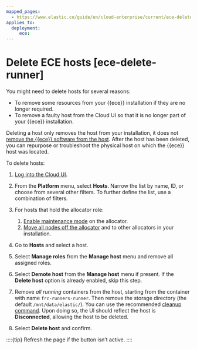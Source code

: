 ```yaml
---
mapped_pages:
  - https://www.elastic.co/guide/en/cloud-enterprise/current/ece-delete-runner.html
applies_to:
  deployment:
     ece:
---
```


# Delete ECE hosts [ece-delete-runner]

You might need to delete hosts for several reasons:

* To remove some resources from your {{ece}} installation if they are no longer required.
* To remove a faulty host from the Cloud UI so that it is no longer part of your {{ece}} installation.

Deleting a host only removes the host from your installation, it does not [remove the {{ece}} software from the host](../../uninstall/uninstall-elastic-cloud-enterprise.md). After the host has been deleted, you can repurpose or troubleshoot the physical host on which the {{ece}} host was located.

To delete hosts:

1. [Log into the Cloud UI](../../deploy/cloud-enterprise/log-into-cloud-ui.md).
2. From the **Platform** menu, select **Hosts**.
   Narrow the list by name, ID, or choose from several other filters. To further define the list, use a combination of filters.

3. For hosts that hold the allocator role:
   1. [Enable maintenance mode](enable-maintenance-mode.md) on the allocator.
   2. [Move all nodes off the allocator](move-nodes-instances-from-allocators.md) and to other allocators in your installation.

4. Go to **Hosts** and select a host.
5. Select **Manage roles** from the **Manage host** menu and remove all assigned roles.
6. Select **Demote host** from the **Manage host** menu if present. If the **Delete host** option is already enabled, skip this step.
7. Remove *all running* containers from the host, starting from the container with name `frc-runners-runner`. Then remove the storage directory (the default `/mnt/data/elastic/`). You can use the recommended [cleanup command](../../uninstall/uninstall-elastic-cloud-enterprise.md).  Upon doing so, the UI should reflect the host is **Disconnected**, allowing the host to be deleted.
8. Select **Delete host** and confirm.

::::{tip}
Refresh the page if the button isn’t active.
::::
